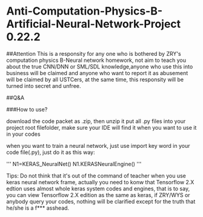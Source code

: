 # Anti-Computation-Physics-B-Artificial-Neural-Network-Project 0.22.2

##Attention
This is a responsity for any one who is bothered by ZRY's computation physics B-Neural network homework, not aim to teach you about the true CNN/DNN or SML/SDL knowledge,anyone who use this into business will be claimed and anyone who want to report it as abusement will be claimed by all USTCers, at the same time, this responsity will be turned into secret and unfree.

##Q&A

###How to use?

download the code packet as .zip, then unzip it put all .py files into your project root filefolder, make sure your IDE will find it when you want to use it in your codes

when you want to train a neural network, just use import key word in your code file(.py), just do it as this way:

'''
N1=KERAS_NeuralNet()
N1.KERASNeuralEngine()
'''

Tips:   Do not think that it's out of the command of teacher when you use keras neural network frame, actually you need to konw that Tensorflow 2.X edtion uses almost whole keras system codes and engines, that is to say, you can view Tensorflow 2.X edition as the same as keras, if ZRY/WYS or anybody query your codes, nothing will be clarified except for the truth that he/she is a f*** asshead.
